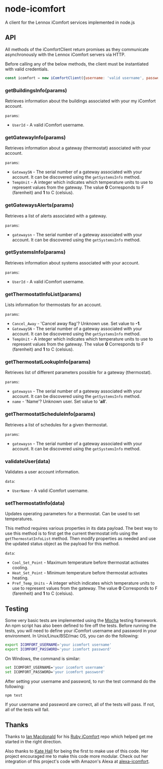 # node-icomfort
A client for the Lennox iComfort services implemented in node.js

## API

All methods of the iComfortClient return promises as they communicate asynchronously with the Lennox iComfort servers via HTTP.

Before calling any of the below methods, the client must be instantiated with valid credentials.

```javascript
const icomfort = new iComfortClient({username: 'valid username', password: 'supersecret'});
```

### getBuildingsInfo(params)

Retrieves information about the buildings associated with your my iComfort account.

`params`:

* `UserId` - A valid iComfort username.


### getGatewayInfo(params)
Retrieves information about a gateway (thermostat) associated with your account.

`params`:

* `GatewaySN` - The serial number of a gateway associated with your account. It can be discovered using the `getSystemsInfo` method.
* `TempUnit` - A integer which indicates which temperature units to use to represent values from the gateway. The value __0__ Corresponds to F (farenheit) and __1__ to C (celsius).


### getGatewaysAlerts(params)
Retrieves a list of alerts associated with a gateway.

`params`:

* `gatewaysn` - The serial number of a gateway associated with your account. It can be discovered using the `getSystemsInfo` method.

### getSystemsInfo(params)
Retrieves information about systems associated with your account.

`params`:

* `UserId` - A valid iComfort username.

### getThermostatInfoList(params)
Lists information for thermostats for an account.

`params`:

* `Cancel_Away` - 'Cancel away flag'? Unknown use. Set value to __-1__.
* `GatewaySN` - The serial number of a gateway associated with your account. It can be discovered using the `getSystemsInfo` method.
* `TempUnit` - A integer which indicates which temperature units to use to represent values from the gateway. The value __0__ Corresponds to F (farenheit) and __1__ to C (celsius).

### getThermostatLookupInfo(params)
Retrieves list of different parameters possible for a gateway (thermostat).

`params`:

* `gatewaysn` - The serial number of a gateway associated with your account. It can be discovered using the `getSystemsInfo` method.
* `name` - 'Name'? Unknown user. Set value to '__all__'.

### getThermostatScheduleInfo(params)
Retrieves a list of schedules for a given thermostat.

`params`:

* `gatewaysn` - The serial number of a gateway associated with your account. It can be discovered using the `getSystemsInfo` method.

### validateUser(data)
Validates a user account information.

`data`:

* `UserName` - A valid iComfort username.

### setThermostatInfo(data)
Updates operating parameters for a thermostat. Can be used to set temperatures.

This method requires various properties in its data payload. The best way to use this method is to first get the current thermostat info using the `getThermostatInfoList` method. Then modify properties as needed and use the updated status object as the payload for this method.

`data`:

* `Cool_Set_Point` - Maximum temperature before thermostat activates cooling.
* `Heat_Set_Point` - Minimum temperature before thermostat activates heating.
* `Pref_Temp_Units` - A integer which indicates which temperature units to use to represent values from the gateway. The value __0__ Corresponds to F (farenheit) and __1__ to C (celsius).

## Testing
Some very basic tests are implemented using the [Mocha](https://mochajs.org/) testing framework. An npm script has also been defined to fire off the tests. Before running the tests, you will need to define your iComfort username and password in your environment. In Unix/Linux/BSD/mac OS, you can do the following:

```bash
export ICOMFORT_USERNAME='your icomfort username'
export ICOMFORT_PASSWORD='your icomfort password'
```

On Windows, the command is similar:

```bash
set ICOMFORT_USERNAME='your icomfort username'
set ICOMFORT_PASSWORD='your icomfort password'
```

After setting your username and password, to run the test command do the following:

```bash
npm test
```

If your username and password are correct, all of the tests will pass. If not, all of the tests will fail.

## Thanks
Thanks to [Ian Macdonald](https://github.com/bruman) for his [Ruby iComfort](https://github.com/bruman/ruby-icomfort) repo which helped get me started in the right direction.

Also thanks to [Kate Hall](https://github.com/kate-hall) for being the first to make use of this code. Her project encouraged me to make this code more modular. Check out her integration of this project's code with Amazon's Alexa at [alexa-icomfort](https://github.com/kate-hall/alexa-icomfort).
